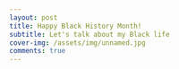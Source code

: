 ```yaml
---
layout: post
title: Happy Black History Month!
subtitle: Let's talk about my Black life
cover-img: /assets/img/unnamed.jpg
comments: true
---
```

